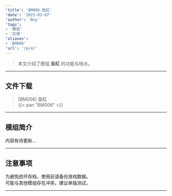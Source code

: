 ```yaml
---
'title': 'BM006-鱼缸'
'date': '2025-03-07'
'author': 'Bny'
'tags':
- '模组'
- '实用'
'aliases':
- 'BM006'
'url': '/p/4/'
---
```


> 本文介绍了模组 **鱼缸** 的功能与特点。

---

## 文件下载

> [BM006] 鱼缸  
{{< pan "BM006" >}}  

---

## 模组简介

>  
内容有待更新...  

---

## 注意事项

>  
为避免损坏存档，使用前请备份游戏数据。  
可能与其他模组存在冲突，建议单独测试。  

---

